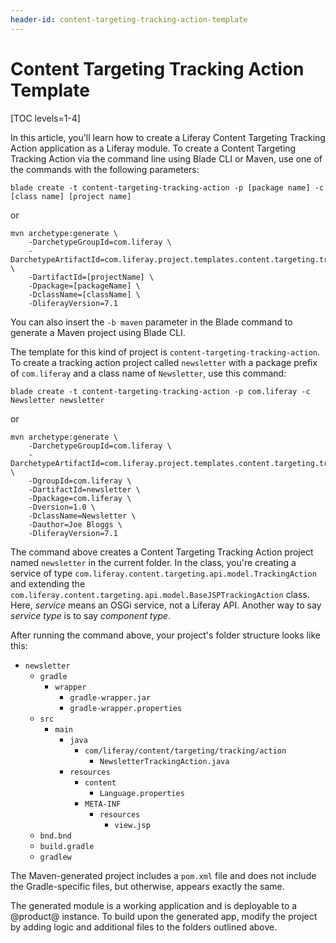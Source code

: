 ```yaml
---
header-id: content-targeting-tracking-action-template
---
```


# Content Targeting Tracking Action Template

[TOC levels=1-4]

In this article, you'll learn how to create a Liferay Content Targeting Tracking
Action application as a Liferay module. To create a Content Targeting Tracking
Action via the command line using Blade CLI or Maven, use one of the commands
with the following parameters:

    blade create -t content-targeting-tracking-action -p [package name] -c [class name] [project name]

or

    mvn archetype:generate \
        -DarchetypeGroupId=com.liferay \
        -DarchetypeArtifactId=com.liferay.project.templates.content.targeting.tracking.action \
        -DartifactId=[projectName] \
        -Dpackage=[packageName] \
        -DclassName=[className] \
        -DliferayVersion=7.1
        

You can also insert the `-b maven` parameter in the Blade command to generate a
Maven project using Blade CLI.

The template for this kind of project is `content-targeting-tracking-action`. To
create a tracking action project called `newsletter` with a package prefix of
`com.liferay` and a class name of `Newsletter`, use this command: 

    blade create -t content-targeting-tracking-action -p com.liferay -c Newsletter newsletter

or

    mvn archetype:generate \
        -DarchetypeGroupId=com.liferay \
        -DarchetypeArtifactId=com.liferay.project.templates.content.targeting.tracking.action \
        -DgroupId=com.liferay \
        -DartifactId=newsletter \
        -Dpackage=com.liferay \
        -Dversion=1.0 \
        -DclassName=Newsletter \
        -Dauthor=Joe Bloggs \
        -DliferayVersion=7.1
        

The command above creates a Content Targeting Tracking Action project named
`newsletter` in the current folder. In the class, you're creating a service of
type `com.liferay.content.targeting.api.model.TrackingAction` and extending the
`com.liferay.content.targeting.api.model.BaseJSPTrackingAction` class. Here,
*service* means an OSGi service, not a Liferay API. Another way to say *service
type* is to say *component type*.

After running the command above, your project's folder structure looks like
this:

- `newsletter`
    - `gradle`
        - `wrapper`
            - `gradle-wrapper.jar`
            - `gradle-wrapper.properties`
    - `src`
        - `main`
            - `java`
                - `com/liferay/content/targeting/tracking/action`
                    - `NewsletterTrackingAction.java`
            - `resources`
                - `content`
                    - `Language.properties`
                - `META-INF`
                    - `resources`
                        - `view.jsp`
    - `bnd.bnd`
    - `build.gradle`
    - `gradlew`

The Maven-generated project includes a `pom.xml` file and does not include the
Gradle-specific files, but otherwise, appears exactly the same.

The generated module is a working application and is deployable to a @product@
instance. To build upon the generated app, modify the project by adding logic
and additional files to the folders outlined above.
